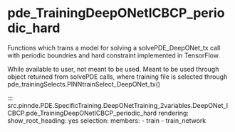 # pde_TrainingDeepONetICBCP_periodic_hard

Functions which trains a model for solving a solvePDE_DeepONet_tx call with periodic boundries and hard constraint implemented in TensorFlow.

While available to user, not meant to be used. Meant to be used through
object returned from solvePDE calls, where training file is selected through pde_trainingSelects.PINNtrainSelect_DeepONet_tx()

::: src.pinnde.PDE.SpecificTraining.DeepONetTraining_2variables.DeepONet_ICBCP.pde_TrainingDeepONetICBCP_periodic_hard
    rendering:
      show_root_heading: yes
    selection:
      members:
        - train
        - train_network